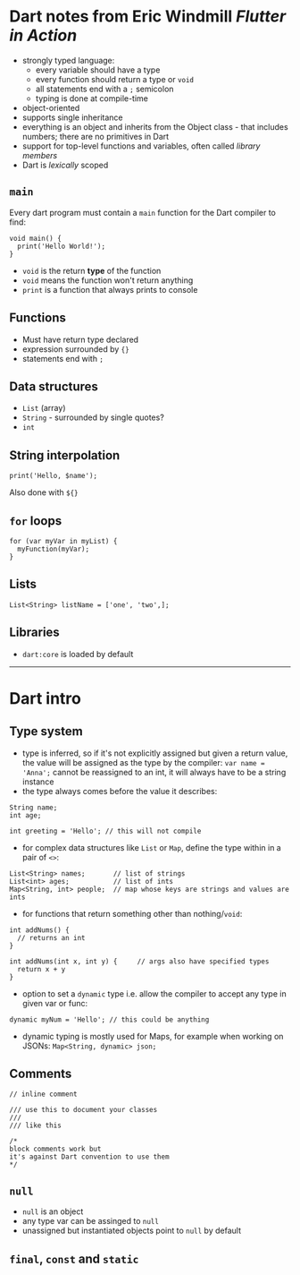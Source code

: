 # Dart notes from Eric Windmill _Flutter in Action_

- strongly typed language:
  - every variable should have a type
  - every function should return a type or `void`
  - all statements end with a `;` semicolon
  - typing is done at compile-time
- object-oriented
- supports single inheritance
- everything is an object and inherits from the Object class - that includes numbers; there are no primitives in Dart
- support for top-level functions and variables, often called _library members_
- Dart is _lexically_ scoped

## `main`

Every dart program must contain a `main` function for the Dart compiler to find:

```
void main() {
  print('Hello World!');
}
```

- `void` is the return **type** of the function
- `void` means the function won't return anything
- `print` is a function that always prints to console

## Functions

- Must have return type declared
- expression surrounded by `{}`
- statements end with `;`

## Data structures

- `List` (array)
- `String` - surrounded by single quotes?
- `int`

## String interpolation

`print('Hello, $name');`

Also done with `${}`

## `for` loops

```
for (var myVar in myList) {
  myFunction(myVar);
}
```

## Lists

```
List<String> listName = ['one', 'two',];
```

## Libraries

- `dart:core` is loaded by default

---

# Dart intro

## Type system

- type is inferred, so if it's not explicitly assigned but given a return value, the value will be assigned as the type by the compiler: `var name = 'Anna';` cannot be reassigned to an int, it will always have to be a string instance
- the type always comes before the value it describes:

```
String name;
int age;

int greeting = 'Hello'; // this will not compile
```

- for complex data structures like `List` or `Map`, define the type within in a pair of `<>`:

```
List<String> names;       // list of strings
List<int> ages;           // list of ints
Map<String, int> people;  // map whose keys are strings and values are ints
```

- for functions that return something other than nothing/`void`:

```
int addNums() {
  // returns an int
}

int addNums(int x, int y) {     // args also have specified types
  return x + y
}
```

- option to set a `dynamic` type i.e. allow the compiler to accept any type in given var or func:

```
dynamic myNum = 'Hello'; // this could be anything
```

- dynamic typing is mostly used for Maps, for example when working on JSONs: `Map<String, dynamic> json;`

## Comments

```
// inline comment

/// use this to document your classes
///
/// like this

/*
block comments work but
it's against Dart convention to use them
*/
```

## `null`

- `null` is an object
- any type var can be assinged to `null`
- unassigned but instantiated objects point to `null` by default

## `final`, `const` and `static`
